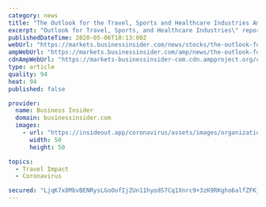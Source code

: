```yaml
---
category: news
title: "The Outlook for the Travel, Sports and Healthcare Industries Amid COVID-19 Outbreak"
excerpt: "Outlook for Travel, Sports, and Healthcare Industries\" report has been added to ResearchAndMarkets.com's offering. The outbreak of COVID-19 was declared as a Public Health Emergency of International Concern on 30 January 2020 and later on March 11th,"
publishedDateTime: 2020-05-06T18:13:00Z
webUrl: "https://markets.businessinsider.com/news/stocks/the-outlook-for-the-travel-sports-and-healthcare-industries-amid-covid-19-outbreak-1029172221"
ampWebUrl: "https://markets.businessinsider.com/amp/news/the-outlook-for-the-travel-sports-and-healthcare-industries-amid-covid-19-outbreak-1029172221"
cdnAmpWebUrl: "https://markets-businessinsider-com.cdn.ampproject.org/c/s/markets.businessinsider.com/amp/news/the-outlook-for-the-travel-sports-and-healthcare-industries-amid-covid-19-outbreak-1029172221"
type: article
quality: 94
heat: 94
published: false

provider:
  name: Business Insider
  domain: businessinsider.com
  images:
    - url: "https://insideout.app/coronavirus/assets/images/organizations/businessinsider.com-50x50.jpg"
      width: 50
      height: 50

topics:
  - Travel Impact
  - Coronavirus

secured: "LjqK7x8MbvBENRysLGoOofIjZUn11hyodS7Cq1Xnrc9+3zK9RKgho6alfZFKjQSZr5jGmHMHVmeAYWtESc4YSPj8Qcx6Eez54yplp+Mzn03qJYjHbl0itMDuRSWbdexN/ExMtOqfJbOEW9AVFomXImVIV+kPuKyrkGk4xELcpYMO9+Edf/7FDqorCpTGGbom2euO20px04/SfXBXalNP1ywvdTcB5KOPkJshbUaqlkI/6BLrnJZd3m0SqD5MJAAIZssOSc9SqUrnLqK+ta4autV9Ys+GegX/NwXC40882tayjzkgMG/MThJXLT24t3lX;IKELMlTkJstCQ+mY5Co8Bg=="
---
```


